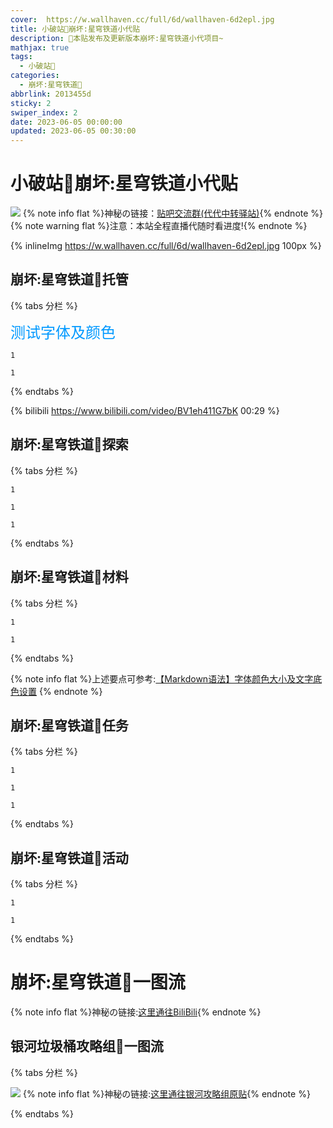 ```yaml
---
cover:  https://w.wallhaven.cc/full/6d/wallhaven-6d2epl.jpg
title: 小破站🥝崩坏:星穹铁道小代贴
description: 🥧本贴发布及更新版本崩坏:星穹铁道小代项目~
mathjax: true
tags:
  - 小破站🥝
categories:
  - 崩坏:星穹铁道🥝
abbrlink: 2013455d
sticky: 2
swiper_index: 2
date: 2023-06-05 00:00:00
updated: 2023-06-05 00:30:00
---
```



# 小破站🥝崩坏:星穹铁道小代贴
![](https://w.wallhaven.cc/full/6d/wallhaven-6d2epl.jpg)
{% note info flat %}神秘の链接：[贴吧交流群(代代中转驿站)](http://qm.qq.com/cgi-bin/qm/qr?_wv=1027&k=DH-Gn-QhSInAKWdPB3CgMTg5sNY0U6xE&authKey=ZDxLtFIjdOM7EMMVW7oIKbReAo%2B4xDd2NZXuz06dRQ7NWE6hwT9j0R1lxfPL50We&noverify=0&group_code=251862926){% endnote %}
{% note warning flat %}注意：本站全程直播代随时看进度!{% endnote %}

{% inlineImg https://w.wallhaven.cc/full/6d/wallhaven-6d2epl.jpg 100px %}

## 崩坏:星穹铁道🥝托管

{% tabs 分栏 %}

<!-- tab 普通托管🥝 -->
<font color=#0099ff size=5 face="黑体">测试字体及颜色</font>

<!-- endtab -->

<!-- tab 精细托管🥝 -->
```YS
1
```
<!-- endtab -->

<!-- tab 全职托管🥝 -->
```YS
1
```
<!-- endtab -->

{% endtabs %}

{% bilibili https://www.bilibili.com/video/BV1eh411G7bK 00:29 %}

## 崩坏:星穹铁道🥝探索
{% tabs 分栏 %}

<!-- tab 空间站「黑塔」🥝 -->
```YS
1
```
<!-- endtab -->

<!-- tab 雅利洛-VI🥝 -->
```YS
1
```
<!-- endtab -->

<!-- tab 仙舟「罗浮」🥝 -->
```YS
1
```
<!-- endtab -->


{% endtabs %}

## 崩坏:星穹铁道🥝材料

{% tabs 分栏 %}

<!-- tab 角色晋级材料🥝 -->
```YS
1
```
<!-- endtab -->

<!-- tab 合成素材🥝 -->
```YS
1
```
<!-- endtab -->

{% endtabs %}

{% note info flat %}上述要点可参考:[【Markdown语法】字体颜色大小及文字底色设置](https://blog.csdn.net/qq_43732429/article/details/108034518)
{% endnote %}


## 崩坏:星穹铁道🥝任务

{% tabs 分栏 %}

<!-- tab 开拓任务🥝 -->
```YS
1
```
<!-- endtab -->

<!-- tab 同行任务🥝 -->
```YS
1
```
<!-- endtab -->

<!-- tab 冒险任务🥝 -->
```YS
1
```

<!-- endtab -->

{% endtabs %}



## 崩坏:星穹铁道🥝活动
{% tabs 分栏 %}

<!-- tab 小型活动🥝 -->
```YS
1
```
<!-- endtab -->

<!-- tab 大型活动🥝 -->
```YS
1
```
<!-- endtab -->

{% endtabs %}


# 崩坏:星穹铁道🥝一图流
{% note info flat %}神秘の链接:[这里通往BiliBili](https://www.bilibili.com/){% endnote %}

## 银河垃圾桶攻略组🥝一图流

{% tabs 分栏 %}
<!-- tab 🥝1.0版本全角色一图流 -->
![](https://upload-bbs.miyoushe.com/upload/2023/05/30/289918413/6afcdaf8d45f26824ca022d90f54f086_1104910306061800847.png?x-oss-process=image/auto-orient,0/interlace,1/format,png)
{% note info flat %}神秘の链接:[这里通往银河攻略组原贴](https://www.miyoushe.com/sr/article/39812984/){% endnote %}
<!-- endtab -->

{% endtabs %}
